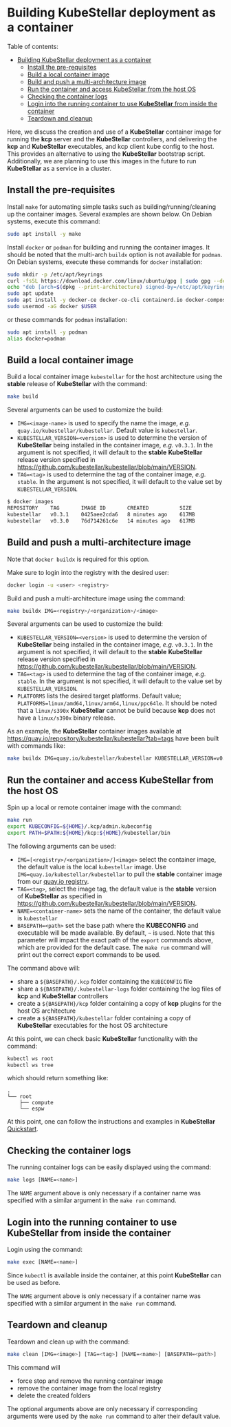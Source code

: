 # Building KubeStellar deployment as a container

Table of contents:
- [Building KubeStellar deployment as a container](#building-kubestellar-deployment-as-a-container)
  - [Install the pre-requisites](#install-the-pre-requisites)
  - [Build a local container image](#build-a-local-container-image)
  - [Build and push a multi-architecture image](#build-and-push-a-multi-architecture-image)
  - [Run the container and access KubeStellar from the host OS](#run-the-container-and-access-kubestellar-from-the-host-os)
  - [Checking the container logs](#checking-the-container-logs)
  - [Login into the running container to use **KubeStellar** from inside the container](#login-into-the-running-container-to-use-kubestellar-from-inside-the-container)
  - [Teardown and cleanup](#teardown-and-cleanup)

Here, we discuss the creation and use of a **KubeStellar** container image for running the **kcp** server and the **KubeStellar** controllers, and delivering the **kcp** and **KubeStellar** executables, and kcp client kube config to the host. This provides an alternative to using the **KubeStellar** bootstrap script. Additionally, we are planning to use this images in the future to run **KubeStellar** as a service in a cluster.

## Install the pre-requisites

Install `make` for automating simple tasks such as building/running/cleaning up the container images. Several examples are shown below. On Debian systems, execute this command:

```bash
sudo apt install -y make
```

Install `docker` or `podman` for building and running the container images. It should be noted that the multi-arch `buildx` option is not available for `podman`. On Debian systems, execute these commands for `docker` installation:

```bash
sudo mkdir -p /etc/apt/keyrings
curl -fsSL https://download.docker.com/linux/ubuntu/gpg | sudo gpg --dearmor -o /etc/apt/keyrings/docker.gpg
echo "deb [arch=$(dpkg --print-architecture) signed-by=/etc/apt/keyrings/docker.gpg] https://download.docker.com/linux/ubuntu $(lsb_release -cs) stable" | sudo tee /etc/apt/sources.list.d/docker.list > /dev/null
sudo apt update
sudo apt install -y docker-ce docker-ce-cli containerd.io docker-compose-plugin
sudo usermod -aG docker $USER
```

or these commands for `podman` installation:

```bash
sudo apt install -y podman
alias docker=podman
```

## Build a local container image

Build a local container image `kubestellar` for the host architecture using the **stable** release of **KubeStellar** with the command:

```bash
make build
```

Several arguments can be used to customize the build:

- `IMG=<image-name>` is used to specify the name the image, *e.g.* `quay.io/kubestellar/kubestellar`. Default value is `kubestellar`.
- `KUBESTELLAR_VERSION=<version>` is used to determine the version of **KubeStellar** being installed in the container image, *e.g.* `v0.3.1`. In the argument is not specified, it will default to the **stable** **KubeStellar** release version specified in https://github.com/kubestellar/kubestellar/blob/main/VERSION.
- `TAG=<tag>` is used to determine the tag of the container image, *e.g.* `stable`. In the argument is not specified, it will default to the value set by `KUBESTELLAR_VERSION`.

```bash
$ docker images
REPOSITORY    TAG       IMAGE ID       CREATED          SIZE
kubestellar   v0.3.1    0425aee2cda6   8 minutes ago    617MB
kubestellar   v0.3.0    76d714261c6e   14 minutes ago   617MB
```

## Build and push a multi-architecture image

Note that `docker buildx` is required for this option.

Make sure to login into the registry with the desired user:

```bash
docker login -u <user> <registry>
```

Build and push a multi-architecture image using the command:

```bash
make buildx IMG=<registry>/<organization>/<image>
```

Several arguments can be used to customize the build:

- `KUBESTELLAR_VERSION=<version>` is used to determine the version of **KubeStellar** being installed in the container image, *e.g.* `v0.3.1`. In the argument is not specified, it will default to the **stable** **KubeStellar** release version specified in https://github.com/kubestellar/kubestellar/blob/main/VERSION.
- `TAG=<tag>` is used to determine the tag of the container image, *e.g.* `stable`. In the argument is not specified, it will default to the value set by `KUBESTELLAR_VERSION`.
- `PLATFORMS` lists the desired target platforms. Default value; `PLATFORMS=linux/amd64,linux/arm64,linux/ppc64le`. It should be noted that a `linux/s390x` **KubeStellar**  cannot be build because **kcp** does not have a `linux/s390x` binary release.

As an example, the **KubeStellar** container images available at https://quay.io/repository/kubestellar/kubestellar?tab=tags have been built with commands like:

```bash
make buildx IMG=quay.io/kubestellar/kubestellar KUBESTELLAR_VERSION=v0.4.0
```

## Run the container and access KubeStellar from the host OS

Spin up a local or remote container image with the command:

```bash
make run
export KUBECONFIG=${HOME}/.kcp/admin.kubeconfig
export PATH=$PATH:${HOME}/kcp:${HOME}/kubestellar/bin
```

The following arguments can be used:

- `IMG=[<registry>/<organization>/]<image>` select the container image, the default value is the local `kubestellar` image. Use `IMG=quay.io/kubestellar/kubestellar` to pull the **stable** container image from our [quay.io registry](https://quay.io/repository/kubestellar/kubestellar?tab=tags).
- `TAG=<tag>`, select the image tag, the default value is the **stable** version of **KubeStellar** as specified in https://github.com/kubestellar/kubestellar/blob/main/VERSION.
- `NAME=<container-name>` sets the name of the container, the default value is `kubestellar`
- `BASEPATH=<path>` set the base path where the **KUBECONFIG** and executable will be made available. By default, `~` is used. Note that this parameter will impact the exact path of the `export` commands above, which are provided for the default case. The `make run` command will print out the correct export commands to be used.

The command above will:

- share a `${BASEPATH}/.kcp` folder containing the `KUBECONFIG` file
- share a `${BASEPATH}/.kubestellar-logs` folder containing the log files of **kcp** and **KubeStellar** controllers
- create a `${BASEPATH}/kcp` folder containing a copy of **kcp** plugins for the host OS architecture
- create a `${BASEPATH}/kubestellar` folder containing a copy of **KubeStellar** executables for the host OS architecture

At this point, we can check basic **KubeStellar** functionality with the command:

```bash
kubectl ws root
kubectl ws tree
```

which should return something like:

```text
.
└── root
    ├── compute
    └── espw
```

At this point, one can follow the instructions and examples in **KubeStellar** [Quickstart](https://docs.kubestellar.io/release-0.3/Getting-Started/quickstart/).

## Checking the container logs

The running container logs can be easily displayed using the command:

```bash
make logs [NAME=<name>]
```

The `NAME` argument above is only necessary if a container name was specified with a similar argument in the `make run` command.

## Login into the running container to use **KubeStellar** from inside the container

Login using the command:

```bash
make exec [NAME=<name>]
```

Since `kubectl` is available inside the container, at this point **KubeStellar** can be used as before.

The `NAME` argument above is only necessary if a container name was specified with a similar argument in the `make run` command.

## Teardown and cleanup

Teardown and clean up with the command:

```bash
make clean [IMG=<image>] [TAG=<tag>] [NAME=<name>] [BASEPATH=<path>]
```

This command will

- force stop and remove the running container image
- remove the container image from the local registry
- delete the created folders

The optional arguments above are only necessary if corresponding arguments were used by the `make run` command to alter their default value.

